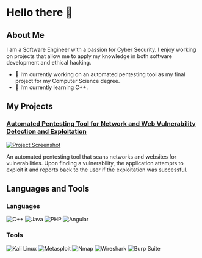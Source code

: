 # Hello there 👋

## About Me
I am a Software Engineer with a passion for Cyber Security. I enjoy working on projects that allow me to apply my knowledge in both software development and ethical hacking.

- 🔭 I’m currently working on an automated pentesting tool as my final project for my Computer Science degree.
- 🌱 I’m currently learning C++.

## My Projects

### [Automated Pentesting Tool for Network and Web Vulnerability Detection and Exploitation](https://github.com/nathanrsnt/inside)
[![Project Screenshot](https://imgur.com/eESkPhZ.png)](https://github.com/nathanrsnt/inside)

An automated pentesting tool that scans networks and websites for vulnerabilities. Upon finding a vulnerability, the application attempts to exploit it and reports back to the user if the exploitation was successful.

## Languages and Tools
### Languages
![C++](https://img.shields.io/badge/C++-00599C?style=for-the-badge&logo=c%2B%2B&logoColor=white)
![Java](https://img.shields.io/badge/Java-007396?style=for-the-badge&logo=java&logoColor=white)
![PHP](https://img.shields.io/badge/PHP-777BB4?style=for-the-badge&logo=php&logoColor=white)
![Angular](https://img.shields.io/badge/Angular-DD0031?style=for-the-badge&logo=angular&logoColor=white)

### Tools
![Kali Linux](https://img.shields.io/badge/Kali_Linux-557C94?style=for-the-badge&logo=kali-linux&logoColor=white)
![Metasploit](https://img.shields.io/badge/Metasploit-1D7C91?style=for-the-badge&logo=metasploit&logoColor=white)
![Nmap](https://img.shields.io/badge/Nmap-4682B4?style=for-the-badge&logo=nmap&logoColor=white)
![Wireshark](https://img.shields.io/badge/Wireshark-1679A7?style=for-the-badge&logo=wireshark&logoColor=white)
![Burp Suite](https://img.shields.io/badge/Burp_Suite-FF6600?style=for-the-badge&logo=burp-suite&logoColor=white)
